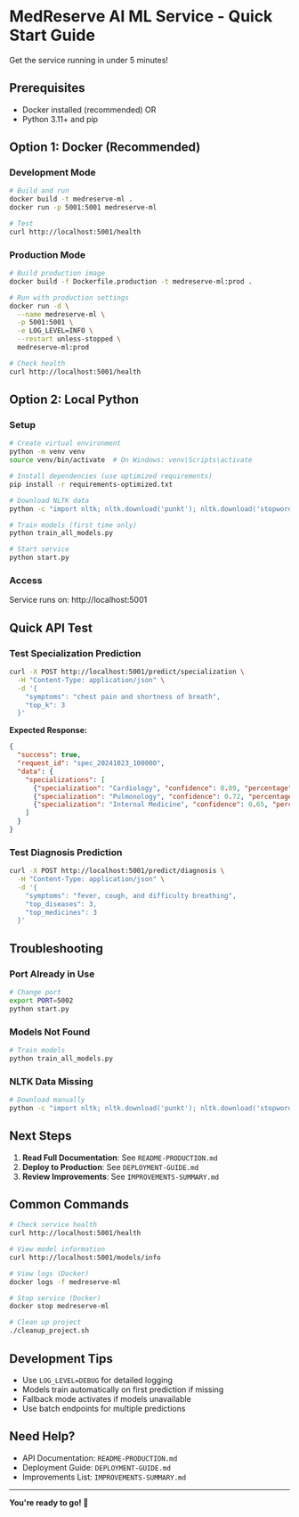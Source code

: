 # MedReserve AI ML Service - Quick Start Guide

Get the service running in under 5 minutes!

## Prerequisites

- Docker installed (recommended) OR
- Python 3.11+ and pip

## Option 1: Docker (Recommended)

### Development Mode
```bash
# Build and run
docker build -t medreserve-ml .
docker run -p 5001:5001 medreserve-ml

# Test
curl http://localhost:5001/health
```

### Production Mode
```bash
# Build production image
docker build -f Dockerfile.production -t medreserve-ml:prod .

# Run with production settings
docker run -d \
  --name medreserve-ml \
  -p 5001:5001 \
  -e LOG_LEVEL=INFO \
  --restart unless-stopped \
  medreserve-ml:prod

# Check health
curl http://localhost:5001/health
```

## Option 2: Local Python

### Setup
```bash
# Create virtual environment
python -m venv venv
source venv/bin/activate  # On Windows: venv\Scripts\activate

# Install dependencies (use optimized requirements)
pip install -r requirements-optimized.txt

# Download NLTK data
python -c "import nltk; nltk.download('punkt'); nltk.download('stopwords'); nltk.download('wordnet')"

# Train models (first time only)
python train_all_models.py

# Start service
python start.py
```

### Access
Service runs on: http://localhost:5001

## Quick API Test

### Test Specialization Prediction
```bash
curl -X POST http://localhost:5001/predict/specialization \
  -H "Content-Type: application/json" \
  -d '{
    "symptoms": "chest pain and shortness of breath",
    "top_k": 3
  }'
```

**Expected Response:**
```json
{
  "success": true,
  "request_id": "spec_20241023_100000",
  "data": {
    "specializations": [
      {"specialization": "Cardiology", "confidence": 0.89, "percentage": 89.0},
      {"specialization": "Pulmonology", "confidence": 0.72, "percentage": 72.0},
      {"specialization": "Internal Medicine", "confidence": 0.65, "percentage": 65.0}
    ]
  }
}
```

### Test Diagnosis Prediction
```bash
curl -X POST http://localhost:5001/predict/diagnosis \
  -H "Content-Type: application/json" \
  -d '{
    "symptoms": "fever, cough, and difficulty breathing",
    "top_diseases": 3,
    "top_medicines": 3
  }'
```

## Troubleshooting

### Port Already in Use
```bash
# Change port
export PORT=5002
python start.py
```

### Models Not Found
```bash
# Train models
python train_all_models.py
```

### NLTK Data Missing
```bash
# Download manually
python -c "import nltk; nltk.download('punkt'); nltk.download('stopwords'); nltk.download('wordnet')"
```

## Next Steps

1. **Read Full Documentation**: See `README-PRODUCTION.md`
2. **Deploy to Production**: See `DEPLOYMENT-GUIDE.md`
3. **Review Improvements**: See `IMPROVEMENTS-SUMMARY.md`

## Common Commands

```bash
# Check service health
curl http://localhost:5001/health

# View model information
curl http://localhost:5001/models/info

# View logs (Docker)
docker logs -f medreserve-ml

# Stop service (Docker)
docker stop medreserve-ml

# Clean up project
./cleanup_project.sh
```

## Development Tips

- Use `LOG_LEVEL=DEBUG` for detailed logging
- Models train automatically on first prediction if missing
- Fallback mode activates if models unavailable
- Use batch endpoints for multiple predictions

## Need Help?

- API Documentation: `README-PRODUCTION.md`
- Deployment Guide: `DEPLOYMENT-GUIDE.md`
- Improvements List: `IMPROVEMENTS-SUMMARY.md`

---

**You're ready to go! 🚀**
